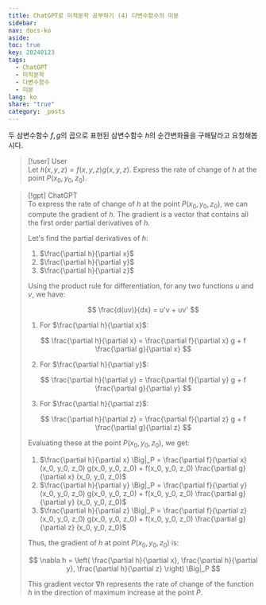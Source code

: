 ```yaml
---  
title: ChatGPT로 미적분학 공부하기 (4) 다변수함수의 미분  
sidebar:   
nav: docs-ko  
aside:   
toc: true  
key: 20240123  
tags:  
  - ChatGPT  
  - 미적분학  
  - 다변수함수  
  - 미분  
lang: ko  
share: "true"  
category: _posts  
---  
```

  
두 삼변수함수 $f, g$의 곱으로 표현된 삼변수함수 $h$의 순간변화율을 구해달라고 요청해봅시다.  
>[!user] User  
> Let $h(x, y, z)=f(x, y, z) g(x, y, z)$. Express the rate of change of $h$ at the point $P(x_0, y_0, z_0)$.  
  
>[!gpt] ChatGPT   
> To express the rate of change of $h$ at the point $P(x_0, y_0, z_0)$, we can compute the gradient of $h$. The gradient is a vector that contains all the first order partial derivatives of $h$.  
>   
> Let's find the partial derivatives of $h$:  
>   
> 1. $\frac{\partial h}{\partial x}$  
> 2. $\frac{\partial h}{\partial y}$  
> 3. $\frac{\partial h}{\partial z}$  
>   
> Using the product rule for differentiation, for any two functions $u$ and $v$, we have:  
>   
> $$ \frac{d(uv)}{dx} = u'v + uv' $$  
>   
> 1. For $\frac{\partial h}{\partial x}$:  
>   
> $$ \frac{\partial h}{\partial x} = \frac{\partial f}{\partial x} g + f \frac{\partial g}{\partial x} $$  
>   
> 2. For $\frac{\partial h}{\partial y}$:  
>   
> $$ \frac{\partial h}{\partial y} = \frac{\partial f}{\partial y} g + f \frac{\partial g}{\partial y} $$  
>   
> 3. For $\frac{\partial h}{\partial z}$:  
>   
> $$ \frac{\partial h}{\partial z} = \frac{\partial f}{\partial z} g + f \frac{\partial g}{\partial z} $$  
>   
> Evaluating these at the point $P(x_0, y_0, z_0)$, we get:  
>   
> 1. $\frac{\partial h}{\partial x} \Big|_P = \frac{\partial f}{\partial x} (x_0, y_0, z_0) g(x_0, y_0, z_0) + f(x_0, y_0, z_0) \frac{\partial g}{\partial x} (x_0, y_0, z_0)$  
> 2. $\frac{\partial h}{\partial y} \Big|_P = \frac{\partial f}{\partial y} (x_0, y_0, z_0) g(x_0, y_0, z_0) + f(x_0, y_0, z_0) \frac{\partial g}{\partial y} (x_0, y_0, z_0)$  
> 3. $\frac{\partial h}{\partial z} \Big|_P = \frac{\partial f}{\partial z} (x_0, y_0, z_0) g(x_0, y_0, z_0) + f(x_0, y_0, z_0) \frac{\partial g}{\partial z} (x_0, y_0, z_0)$  
>   
> Thus, the gradient of $h$ at point $P(x_0, y_0, z_0)$ is:  
>   
> $$ \nabla h = \left( \frac{\partial h}{\partial x}, \frac{\partial h}{\partial y}, \frac{\partial h}{\partial z} \right) \Big|_P $$  
>   
> This gradient vector $\nabla h$ represents the rate of change of the function $h$ in the direction of maximum increase at the point $P$.  

